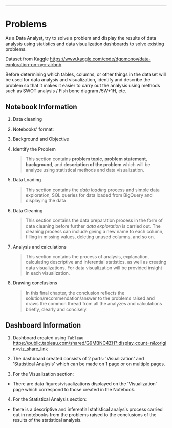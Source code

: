 
---

# Problems

As a Data Analyst, try to solve a problem and display the results of data analysis using statistics and data visualization dashboards to solve existing problems.

Dataset from Kaggle https://www.kaggle.com/code/dgomonov/data-exploration-on-nyc-airbnb

Before determining which tables, columns, or other things in the dataset will be used for data analysis and visualization, identify and describe the problem so that it makes it easier to carry out the analysis using methods such as SWOT analysis / Fish bone diagram /5W+1H, etc.


## Notebook Information
1. Data cleaning
2. Notebooks' format:
  1. Background and Objective
  
  2. Identify the Problem
      > This section contains **problem topic**, **problem statement**, **background**, and **description of the problem** which will be analyze using statistical methods and data visualization.

  3. Data Loading
      > This section contains the *data loading* process and simple data exploration, SQL queries for data loaded from BigQuery and displaying the data

  4. Data Cleaning
      > This section contains the data preparation process in the form of data cleaning before further *data exploration* is carried out. The cleaning process can include giving a new name to each column, filling in missing values, deleting unused columns, and so on.

  5. Analysis and calculations
      > This section contains the process of analysis, explanation, calculating descriptive and inferential statistics, as well as creating data visualizations. For data visualization will be provided insight in each visualization.

  6. Drawing conclusions
      > In this final chapter, the conclusion reflects the solution/recommendation/answer to the problems raised and draws the common thread from all the analyzes and calculations briefly, clearly and concisely.

## Dashboard Information

1. Dashboard created using `Tableau` https://public.tableau.com/shared/G9MBNC4ZH?:display_count=n&:origin=viz_share_link

2. The dashboard created consists of 2 parts: 'Visualization' and 'Statistical Analysis' which can be made on 1 page or on multiple pages.

3. For the Visualization section:
  - There are data figures/visualizations displayed on the 'Visualization' page which correspond to those created in the Notebook.

4. For the Statistical Analysis section:
  - there is a descriptive and inferential statistical analysis process carried out in notebooks from the problems raised to the conclusions of the results of the statistical analysis.